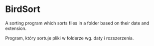 # BirdSort
A sorting program which sorts files in a folder based on their date and extension. 

Program, który sortuje pliki w folderze wg. daty i rozszerzenia.
